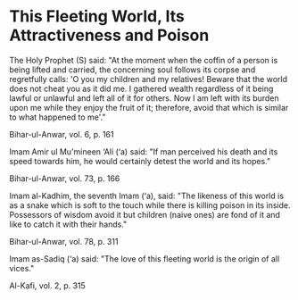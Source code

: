 This Fleeting World, Its Attractiveness and Poison
==================================================

The Holy Prophet (S) said: "At the moment when the coffin of a person is
being lifted and carried, the concerning soul follows its corpse and
regretfully calls: 'O you my children and my relatives! Beware that the
world does not cheat you as it did me. I gathered wealth regardless of
it being lawful or unlawful and left all of it for others. Now I am left
with its burden upon me while they enjoy the fruit of it; therefore,
avoid that which is similar to what happened to me'."

Bihar-ul-Anwar, vol. 6, p. 161

Imam Amir ul Mu'mineen ‘Ali (‘a) said: "If man perceived his death and
its speed towards him, he would certainly detest the world and its
hopes."

Bihar-ul-Anwar, vol. 73, p. 166

Imam al-Kadhim, the seventh Imam (‘a), said: "The likeness of this world
is as a snake which is soft to the touch while there is killing poison
in its inside. Possessors of wisdom avoid it but children (naive ones)
are fond of it and like to catch it with their hands."

Bihar-ul-Anwar, vol. 78, p. 311

Imam as-Sadiq (‘a) said: "The love of this fleeting world is the origin
of all vices."

Al-Kafi, vol. 2, p. 315


